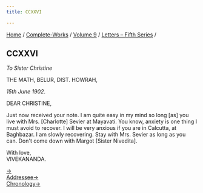 ```yaml
---
title: CCXXVI

---
```



[Home](../../../index.htm) / [Complete-Works](../../complete_works.htm)
/ [Volume 9](../volume_9_contents.htm) / [Letters – Fifth
Series](letters_fifth_series_contents.htm) /



## CCXXVI

*To Sister Christine*

THE MATH, BELUR, DIST. HOWRAH,

*15th June 1902*.

DEAR CHRISTINE,

Just now received your note. I am quite easy in my mind so long \[as\]
you live with Mrs. \[Charlotte\] Sevier at Mayavati. You know, anxiety
is one thing I must avoid to recover. I will be very anxious if you are
in Calcutta, at Baghbazar. I am slowly recovering. Stay with Mrs. Sevier
as long as you can. Don't come down with Margot \[Sister Nivedita\].

With love,  
VIVEKANANDA.

[→](227_christine.htm)  
[Addressee→](227_christine.htm)  
[Chronology→](227_christine.htm)



